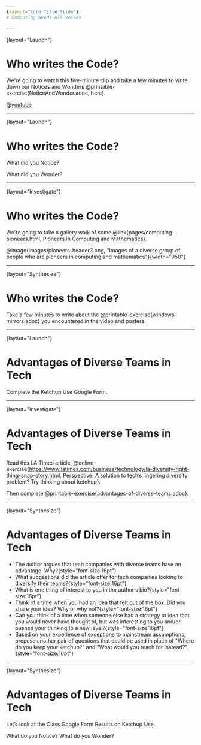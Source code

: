 ```yaml
---
{layout="Core Title Slide"}
# Computing Needs All Voices

---
```

{layout="Launch"}
# Who writes the Code?

We're going to watch this five-minute clip and take a few minutes to write down our Notices and Wonders @printable-exercise{NoticeAndWonder.adoc, here}.

@[youtube](nKIu9yen5nc)

<!--
Pedagogy Note: Notice and Wonder!

This pedagogy has a @link{https://www.learning-space.org/Page/96, rich grounding in literature}, and is used throughout this course. In the "Notice" phase, students are asked to crowd-source their observations. No observation is too small or too silly! By listening to other students' observations, students may find themselves taking a closer look. The "Wonder" phase involves students raising questions, but they must also explain the context for those questions. Sharon Hessney (moderator for the NYTimes excellent @link{https://www.nytimes.com/column/whats-going-on-in-this-graph, What's going on in this Graph?} activity) sometimes calls this "what do you wonder...and *why*?". Both of these phases should be done in groups or as a whole class, with adequate time given to each.
-->

---
{layout="Launch"}
# Who writes the Code?

What did you Notice?

What did you Wonder? 

---
{layout="Investigate"}
# Who writes the Code?

We're going to take a gallery walk of some @link{pages/computing-pioneers.html, Pioneers in Computing and Mathematics}.

@image{images/pioneers-header3.png, "Images of a diverse group of people who are pioneers in computing and mathematics"}{width="950"}

<!--To do a gallery walk, you will need to print and hang posters of @link{pages/computing-pioneers.html, Pioneers in Computing and Mathematics}. If you aren't doing a gallery walk, decide on another format for engaging students with these pioneers.
-->

---
{layout="Synthesize"}
# Who writes the Code?

Take a few minutes to write about the @printable-exercise{windows-mirrors.adoc} you encountered in the video and posters.



---
{layout="Launch"}
# Advantages of Diverse Teams in Tech

Complete the Ketchup Use Google Form.

<!--
In order to use this slide with your students, you’ll need to make a copy of this form and add the link to this slide https://docs.google.com/forms/d/16tCvWZmTvHrztrVvQeInusQovwoK61WLsg3OTV0VIwg/copy
-->

---
{layout="Investigate"}
# Advantages of Diverse Teams in Tech

Read this LA Times article, @online-exercise{https://www.latimes.com/business/technology/la-diversity-right-thing-snap-story.html, Perspective: A solution to tech’s lingering diversity problem? Try thinking about ketchup}.

Then complete @printable-exercise{advantages-of-diverse-teams.adoc}.

---
{layout="Synthesize"}
# Advantages of Diverse Teams in Tech

* The author argues that tech companies with diverse teams have an advantage. Why?{style="font-size:16pt"}
* What suggestions did the article offer for tech companies looking to diversify their teams?{style="font-size:16pt"}
* What is one thing of interest to you in the author’s bio?{style="font-size:16pt"}
* Think of a time when you had an idea that felt out of the box. Did you share your idea? Why or why not?{style="font-size:16pt"}
* Can you think of a time when someone else had a strategy or idea that you would never have thought of, but was interesting to you and/or pushed your thinking to a new level?{style="font-size:16pt"}
* Based on your experience of exceptions to mainstream assumptions, propose another pair of questions that could be used in place of "Where do you keep your ketchup?" and "What would you reach for instead?".{style="font-size:16pt"}

---
{layout="Synthesize"}
# Advantages of Diverse Teams in Tech

Let’s look at the Class Google Form Results on Ketchup Use. 

What do you Notice?
What do you Wonder?


